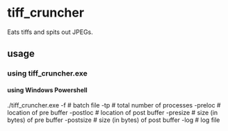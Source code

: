 # tiff_cruncher
Eats tiffs and spits out JPEGs.

## usage
### using tiff_cruncher.exe
#### using Windows Powershell
./tiff_cruncher.exe
-f <file>           # batch file
-tp <number>        # total number of processes
-preloc <file>      # location of pre buffer
-postloc <file>     # location of post buffer
-presize <number>   # size (in bytes) of pre buffer
-postsize <number>  # size (in bytes) of post buffer
-log <file>         # log file
